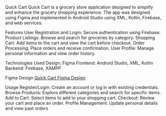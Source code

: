 Quick Cart
Quick Cart is a grocery store application designed to simplify and enhance the grocery shopping experience. The app was designed using Figma and implemented in Android Studio using XML, Kotlin, Firebase, and web services.

Features
User Registration and Login: Secure authentication using Firebase.
Product Listings: Browse and search for groceries by category.
Shopping Cart: Add items to the cart and view the cart before checkout.
Order Processing: Place orders and receive confirmation.
User Profile: Manage personal information and view order history.

Technologies Used
Design: Figma
Frontend: Android Studio, XML, Kotlin
Backend: Firebase, XAMPP

Figma Design
[Quick Cart Figma Design](https://www.figma.com/design/c39NO2BfeMVs688pu84urx/smd_project?node-id=0-1&t=LivIZvjFWio4ED41-)

Usage
Register/Login: Create an account or log in with existing credentials.
Browse Products: Explore different categories and search for specific items.
Add to Cart: Select items to add to your shopping cart.
Checkout: Review your cart and place an order.
Profile Management: Update personal details and view past orders
